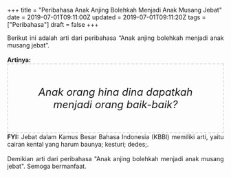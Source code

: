 +++
title = "Peribahasa Anak Anjing Bolehkah Menjadi Anak Musang Jebat"
date = 2019-07-01T09:11:00Z
updated = 2019-07-01T09:11:20Z
tags = ["Peribahasa"]
draft = false
+++

<div dir="ltr" style="text-align: left;" trbidi="on"><div style="text-align: justify;">Berikut ini adalah arti dari peribahasa “Anak anjing bolehkah menjadi anak musang jebat”.</div><br /><div style="text-align: justify;"><b>Artinya:</b></div><div style="border: 2px dashed #ddd; font-size: 24px; height: auto; margin: 0 auto; padding: 50px; text-align: center; width: auto;"><i>Anak orang hina dina dapatkah menjadi orang baik-baik?</i></div><div style="text-align: justify;"><b>FYI:</b> Jebat dalam Kamus Besar Bahasa Indonesia (KBBI) memiliki arti, yaitu cairan kental yang harum baunya; kesturi; dedes;.<br /><br /></div><div style="text-align: justify;">Demikian arti dari peribahasa "Anak anjing bolehkah menjadi anak musang jebat". Semoga bermanfaat.</div></div>
